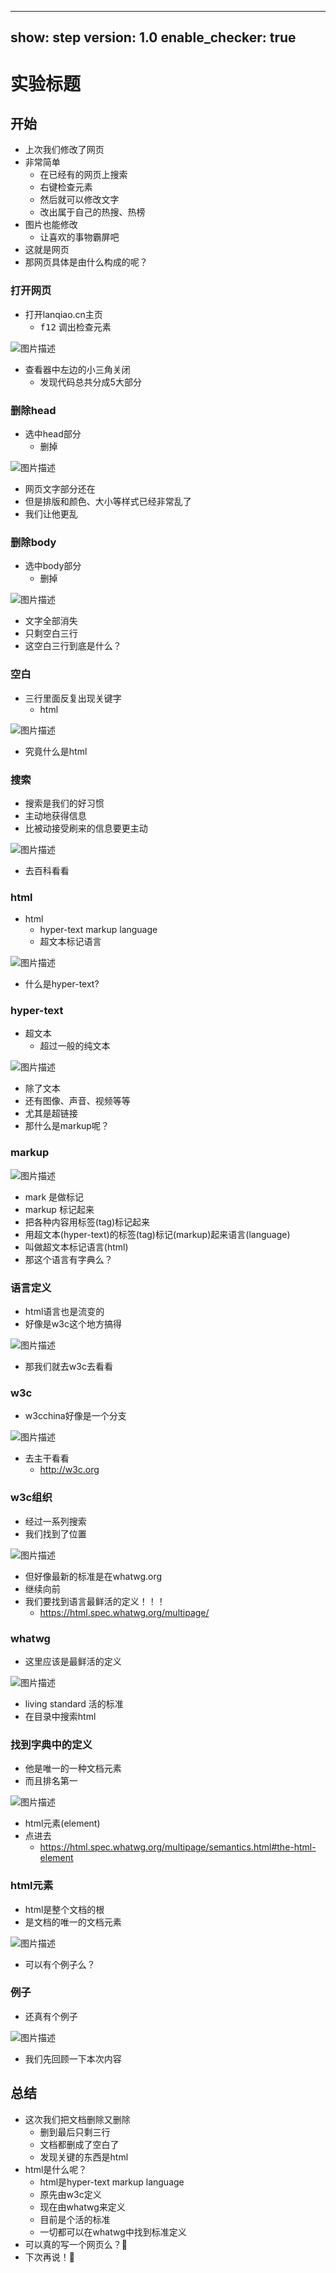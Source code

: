 ----  
show: step
version: 1.0
enable_checker: true
---

# 实验标题

## 开始

- 上次我们修改了网页
- 非常简单
	- 在已经有的网页上搜索
	- 右键检查元素
	- 然后就可以修改文字
	- 改出属于自己的热搜、热榜
- 图片也能修改
	- 让喜欢的事物霸屏吧
- 这就是网页
- 那网页具体是由什么构成的呢？

### 打开网页

- 打开lanqiao.cn主页
	- <kbd>f12</kbd> 调出检查元素

![图片描述](https://doc.shiyanlou.com/courses/uid1190679-20220907-1662553835083)

- 查看器中左边的小三角关闭
	- 发现代码总共分成5大部分

### 删除head

- 选中head部分
	- 删掉

![图片描述](https://doc.shiyanlou.com/courses/uid1190679-20220907-1662554142127)

- 网页文字部分还在
- 但是排版和颜色、大小等样式已经非常乱了
- 我们让他更乱

### 删除body

- 选中body部分
	- 删掉

![图片描述](https://doc.shiyanlou.com/courses/uid1190679-20220907-1662554212919)

- 文字全部消失
- 只剩空白三行
- 这空白三行到底是什么？

### 空白

- 三行里面反复出现关键字
	- html

![图片描述](https://doc.shiyanlou.com/courses/uid1190679-20220907-1662554247328)

- 究竟什么是html

### 搜索

- 搜索是我们的好习惯
- 主动地获得信息
- 比被动接受刷来的信息要更主动

![图片描述](https://doc.shiyanlou.com/courses/uid1190679-20220907-1662554314859)

- 去百科看看

### html

- html
	- hyper-text markup language
	- 超文本标记语言

![图片描述](https://doc.shiyanlou.com/courses/uid1190679-20220907-1662554387971)

- 什么是hyper-text?

### hyper-text

- 超文本
	- 超过一般的纯文本

![图片描述](https://doc.shiyanlou.com/courses/uid1190679-20220907-1662554457749)

- 除了文本
- 还有图像、声音、视频等等
- 尤其是超链接
- 那什么是markup呢？

### markup

![图片描述](https://doc.shiyanlou.com/courses/uid1190679-20220907-1662554625289)

- mark 是做标记
- markup 标记起来
- 把各种内容用标签(tag)标记起来
- 用超文本(hyper-text)的标签(tag)标记(markup)起来语言(language)
- 叫做超文本标记语言(html)
- 那这个语言有字典么？

### 语言定义

- html语言也是流变的
- 好像是w3c这个地方搞得

![图片描述](https://doc.shiyanlou.com/courses/uid1190679-20220907-1662554833450)

- 那我们就去w3c去看看

### w3c

- w3cchina好像是一个分支

![图片描述](https://doc.shiyanlou.com/courses/uid1190679-20220907-1662553849958)

- 去主干看看
	- <http://w3c.org>

### w3c组织

- 经过一系列搜索
- 我们找到了位置

![图片描述](https://doc.shiyanlou.com/courses/uid1190679-20220907-1662553862339)

- 但好像最新的标准是在whatwg.org
- 继续向前
- 我们要找到语言最鲜活的定义！！！
	- <https://html.spec.whatwg.org/multipage/>

### whatwg

- 这里应该是最鲜活的定义

![图片描述](https://doc.shiyanlou.com/courses/uid1190679-20220907-1662555408428)

- living standard 活的标准
- 在目录中搜索html

### 找到字典中的定义

- 他是唯一的一种文档元素
- 而且排名第一

![图片描述](https://doc.shiyanlou.com/courses/uid1190679-20220907-1662555755700)

- html元素(element)
- 点进去
	- <https://html.spec.whatwg.org/multipage/semantics.html#the-html-element>

### html元素

- html是整个文档的根
- 是文档的唯一的文档元素

![图片描述](https://doc.shiyanlou.com/courses/uid1190679-20220907-1662556293622)

- 可以有个例子么？

### 例子

- 还真有个例子

![图片描述](https://doc.shiyanlou.com/courses/uid1190679-20220907-1662556513784)

- 我们先回顾一下本次内容

## 总结

- 这次我们把文档删除又删除
	- 删到最后只剩三行
	- 文档都删成了空白了
	- 发现关键的东西是html
- html是什么呢？
	- html是hyper-text markup language
	- 原先由w3c定义
	- 现在由whatwg来定义
	- 目前是个活的标准
	- 一切都可以在whatwg中找到标准定义
- 可以真的写一个网页么？🤔
- 下次再说！👋
